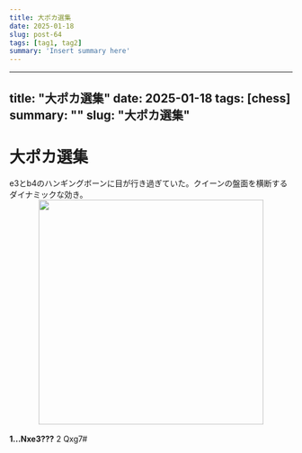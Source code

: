 ```yaml
---
title: 大ポカ選集
date: 2025-01-18
slug: post-64
tags: [tag1, tag2]
summary: 'Insert summary here'
---
```


---
title: "大ポカ選集"
date: 2025-01-18
tags: [chess]
summary: ""
slug: "大ポカ選集"
---

# 大ポカ選集

<div>e3とb4のハンギングボーンに目が行き過ぎていた。クイーンの盤面を横断するダイナミックな効き。</div><div class="separator" style="clear: both; text-align: center;">
  <a href="https://blogger.googleusercontent.com/img/a/AVvXsEinqconUylVZC1_f7emylhracER-Uv2yWiIv-0Tt01YDhbo4Eu-dgAYwl1m5q3dDMFWfuq3T6IZOkQRlY1g9KBn-lSuAVfnMh0tTJdzb0ZrpnZEQUJKIiGzvwVS9yG1GPUME7D2aQtPxe5Dyer2NupgezrxR3naC1QHdiAKrACx3mPLr1PbLt-QA5yv4q4" imageanchor="1" style="margin-left: 1em; margin-right: 1em;">
    <img border="0"   src="https://blogger.googleusercontent.com/img/a/AVvXsEinqconUylVZC1_f7emylhracER-Uv2yWiIv-0Tt01YDhbo4Eu-dgAYwl1m5q3dDMFWfuq3T6IZOkQRlY1g9KBn-lSuAVfnMh0tTJdzb0ZrpnZEQUJKIiGzvwVS9yG1GPUME7D2aQtPxe5Dyer2NupgezrxR3naC1QHdiAKrACx3mPLr1PbLt-QA5yv4q4" width="400">
  </a>
</div><div><br></div><div><b>1...Nxe3???</b> 2 Qxg7#</div>
